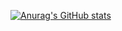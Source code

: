 [![Anurag's GitHub stats](https://github-readme-stats.vercel.app/api?username=LucasSilvaAraujo&show_icons=true&theme=synthwave)](https://github.com/LucasSilvaAraujo/github-readme-stats)
